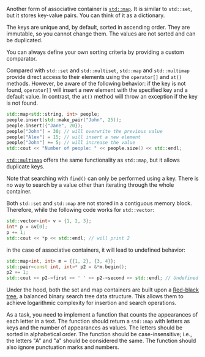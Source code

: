 Another form of associative container is [`std::map`](http://en.cppreference.com/w/cpp/container/map). It is similar to `std::set`, but it stores key-value pairs. You can think of it as a dictionary. 

The keys are unique and, by default, sorted in ascending order. They are immutable, so you cannot change them. 
The values are not sorted and can be duplicated. 

You can always define your own sorting criteria by providing a custom comparator.

Compared with `std::set` and `std::multiset`, `std::map` and `std::multimap` provide direct access to their elements using the `operator[]` and `at()` methods. However, be aware of the following behavior: if the key is not found, `operator[]` will insert a new element with the specified key and a default value. In contrast, the `at()` method will throw an exception if the key is not found.

```cpp
std::map<std::string, int> people;
people.insert(std::make_pair("John", 25));
people.insert({"Jane", 20});
people["John"] = 30; // will overwrite the previous value
people["Alex"] = 15; // will insert a new element
people["John"] += 5; // will increase the value
std::cout << "Number of people: " << people.size() << std::endl;
```

[`std::multimap`](http://en.cppreference.com/w/cpp/container/multimap) offers the same functionality as `std::map`, but it allows duplicate keys.

Note that searching with `find()` can only be performed using a key. There is no way to search by a value other than iterating through the whole container.

Both `std::set` and `std::map` are not stored in a contiguous memory block. Therefore, while the following code works for `std::vector`:

```cpp
std::vector<int> v = {1, 2, 3};
int* p = &v[0];
p += 1;
std::cout << *p << std::endl; // will print 2
```

in the case of associative containers, it will lead to undefined behavior:

```cpp
std::map<int, int> m = {{1, 2}, {3, 4}};
std::pair<const int, int>* p2 = &*m.begin();
p2 += 1;
std::cout << p2->first << ' ' << p2->second << std::endl; // Undefined behavior
```

Under the hood, both the set and map containers are built upon a [Red-black tree](https://en.wikipedia.org/wiki/Red–black_tree), a balanced binary search tree data structure. This allows them to achieve logarithmic complexity for insertion and search operations.

As a task, you need to implement a function that counts the appearances of each letter in a text. The function should return a `std::map` with letters as keys and the number of appearances as values. The letters should be sorted in alphabetical order. The function should be case-insensitive; i.e., the letters "A" and "a" should be considered the same. The function should also ignore punctuation marks and numbers.
